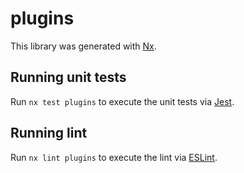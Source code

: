 # plugins

This library was generated with [Nx](https://nx.dev).

## Running unit tests

Run `nx test plugins` to execute the unit tests via [Jest](https://jestjs.io).

## Running lint

Run `nx lint plugins` to execute the lint via [ESLint](https://eslint.org/).

